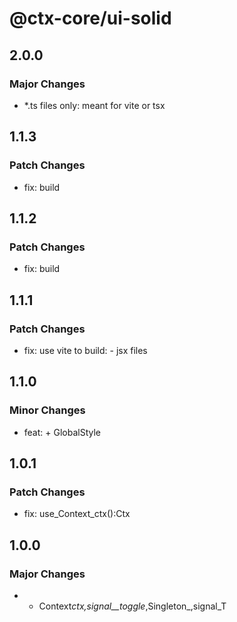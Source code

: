 # @ctx-core/ui-solid

## 2.0.0

### Major Changes

- \*.ts files only: meant for vite or tsx

## 1.1.3

### Patch Changes

- fix: build

## 1.1.2

### Patch Changes

- fix: build

## 1.1.1

### Patch Changes

- fix: use vite to build: - jsx files

## 1.1.0

### Minor Changes

- feat: + GlobalStyle

## 1.0.1

### Patch Changes

- fix: use_Context_ctx():Ctx

## 1.0.0

### Major Changes

- - Context*ctx,signal\_\_toggle*,Singleton\_,signal_T
